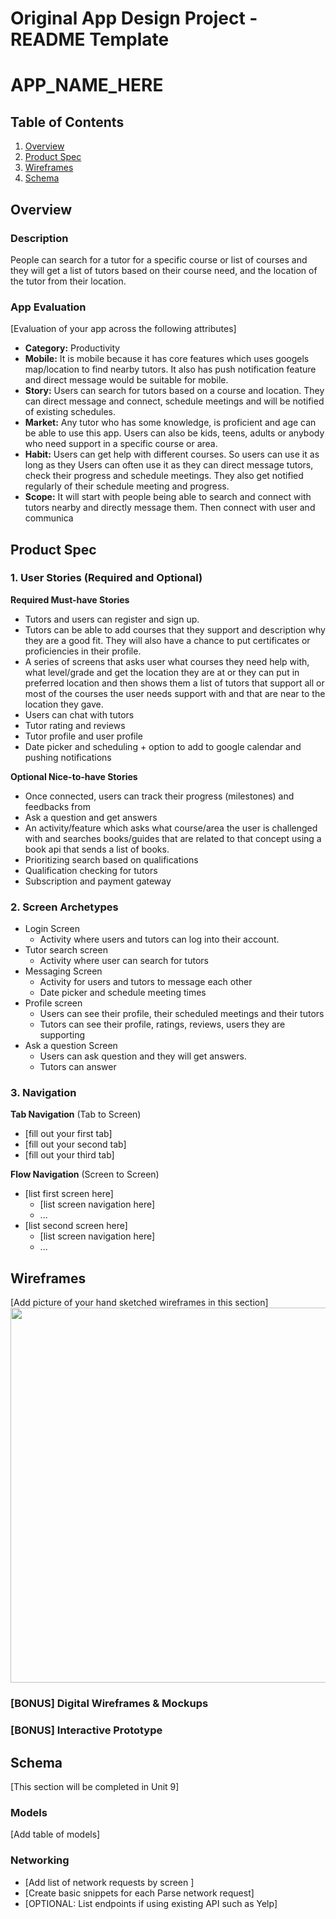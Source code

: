 Original App Design Project - README Template
===

# APP_NAME_HERE

## Table of Contents
1. [Overview](#Overview)
1. [Product Spec](#Product-Spec)
1. [Wireframes](#Wireframes)
2. [Schema](#Schema)

## Overview
### Description
People can search for a tutor for a specific course or list of courses and they will get a list of tutors based on their course need, and the location of the tutor from their location. 

### App Evaluation
[Evaluation of your app across the following attributes]
- **Category:** Productivity
- **Mobile:** It is mobile because it has core features which uses googels map/location to find nearby tutors. It also has push notification feature and direct message would be suitable for mobile. 
- **Story:** Users can search for tutors based on a course and location. They can direct message and connect, schedule meetings and will be notified of                  existing schedules.
- **Market:** Any tutor who has some knowledge, is proficient and age can be able to use this app. Users can also be kids, teens, adults or anybody who                   need support in a specific course or area. 
- **Habit:** Users can get help with different courses. So users can use it as long as they Users can often use it as they can direct message tutors, check their progress and schedule meetings. They also get notified regularly of their schedule meeting and progress. 
- **Scope:** It will start with people being able to search and connect with tutors nearby and directly message them. Then connect with user and communica

## Product Spec

### 1. User Stories (Required and Optional)

**Required Must-have Stories**

* Tutors and users can register and sign up.
* Tutors can be able to add courses that they support and description why they are a good fit. They will also have a chance to put certificates or proficiencies in their profile.
* A series of screens that asks user what courses they need help with, what level/grade and get the location they are at or they can put in preferred location and then shows them a list of tutors that support all or most of the courses the user needs support with and that are near to the location they   gave.
* Users can chat with tutors
* Tutor rating and reviews
* Tutor profile and user profile
* Date picker and scheduling +  option to add to google calendar and pushing notifications


**Optional Nice-to-have Stories**

* Once connected, users can track their progress (milestones) and feedbacks from 
* Ask a question and get answers
* An activity/feature which asks what course/area the user is challenged with and searches books/guides that are related to that concept using a book api that sends a list of books.
* Prioritizing search based on qualifications 
* Qualification checking for tutors
* Subscription and payment gateway


### 2. Screen Archetypes

* Login Screen
   * Activity where users and tutors can log into their account.
* Tutor search screen
   * Activity where user can search for tutors
* Messaging Screen
  * Activity for users and tutors to message each other
  * Date picker and schedule meeting times
* Profile screen
  * Users can see their profile, their scheduled meetings and their tutors
  * Tutors can see their profile, ratings, reviews, users they are supporting
* Ask a question Screen
  * Users can ask question and they will get answers. 
  * Tutors can answer 

### 3. Navigation

**Tab Navigation** (Tab to Screen)

* [fill out your first tab]
* [fill out your second tab]
* [fill out your third tab]

**Flow Navigation** (Screen to Screen)

* [list first screen here]
   * [list screen navigation here]
   * ...
* [list second screen here]
   * [list screen navigation here]
   * ...

## Wireframes
[Add picture of your hand sketched wireframes in this section]
<img src="YOUR_WIREFRAME_IMAGE_URL" width=600>

### [BONUS] Digital Wireframes & Mockups

### [BONUS] Interactive Prototype

## Schema 
[This section will be completed in Unit 9]
### Models
[Add table of models]
### Networking
- [Add list of network requests by screen ]
- [Create basic snippets for each Parse network request]
- [OPTIONAL: List endpoints if using existing API such as Yelp]
